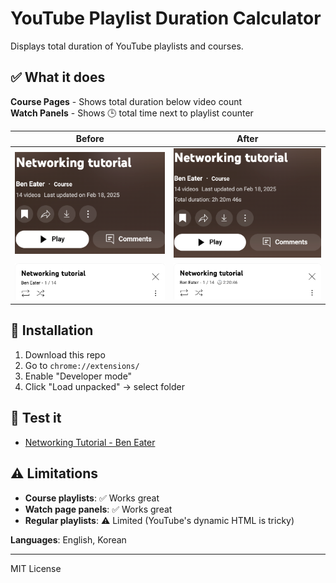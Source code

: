 # YouTube Playlist Duration Calculator

Displays total duration of YouTube playlists and courses.

## ✅ What it does

**Course Pages** - Shows total duration below video count  
**Watch Panels** - Shows 🕒 total time next to playlist counter

| Before | After |
|--------|--------|
| ![Before](playlist-course-before.png) | ![After](playlist-course-after.png) |
| ![Before](watch-panel-before.png) | ![After](watch-panel-after.png) |

## 🚀 Installation

1. Download this repo
2. Go to `chrome://extensions/`
3. Enable "Developer mode" 
4. Click "Load unpacked" → select folder

## 🧪 Test it

- [Networking Tutorial - Ben Eater](https://www.youtube.com/playlist?list=PLowKtXNTBypH19whXTVoG3oKSuOcw_XeW)

## ⚠️ Limitations

- **Course playlists**: ✅ Works great
- **Watch page panels**: ✅ Works great  
- **Regular playlists**: ⚠️ Limited (YouTube's dynamic HTML is tricky)

**Languages**: English, Korean

---
MIT License
